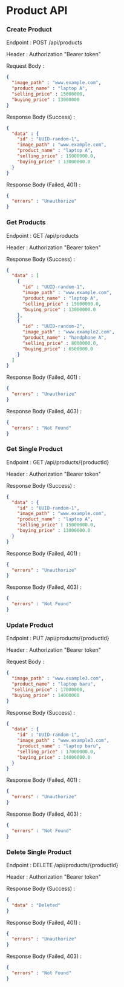 # Product API

### Create Product
Endpoint : POST /api/products

Header : Authorization "Bearer token"

Request Body :

```json
{
  "image_path" : "www.example.com",
  "product_name" : "laptop A",
  "selling_price" : 15000000,
  "buying_price" : 13000000
}
```

Response Body (Success) :
```json
{
  "data" : {
    "id" : "UUID-random-1",
    "image_path" : "www.example.com",
    "product_name" : "laptop A",
    "selling_price" : 15000000.0,
    "buying_price" : 13000000.0
  }
}
```

Response Body (Failed, 401) :
```json
{
  "errors" : "Unauthorize"
}
```

### Get Products
Endpoint : GET /api/products

Header : Authorization "Bearer token"

Response Body (Success) :
```json
{
  "data" : [
    {
      "id" : "UUID-random-1",
      "image_path" : "www.example.com",
      "product_name" : "laptop A",
      "selling_price" : 15000000.0,
      "buying_price" : 13000000.0
    },
    {
      "id" : "UUID-random-2",
      "image_path" : "www.example2.com",
      "product_name" : "handphone A",
      "selling_price" : 8000000.0,
      "buying_price" : 6500000.0
    }
  ]
}
```

Response Body (Failed, 401) :
```json
{
  "errors" : "Unauthorize"
}
```
Response Body (Failed, 403) :
```json
{
  "errors" : "Not Found"
}
```

### Get Single Product
Endpoint : GET /api/products/{productId}

Header : Authorization "Bearer token"

Response Body (Success) :
```json
{
  "data" : {
    "id" : "UUID-random-1",
    "image_path" : "www.example.com",
    "product_name" : "laptop A",
    "selling_price" : 15000000.0,
    "buying_price" : 13000000.0
  }
}
```

Response Body (Failed, 401) :
```json
{
  "errors" : "Unauthorize"
}
```
Response Body (Failed, 403) :
```json
{
  "errors" : "Not Found"
}
```

### Update Product
Endpoint : PUT /api/products/{productId}

Header : Authorization "Bearer token"

Request Body :

```json
{
  "image_path" : "www.example3.com",
  "product_name" : "laptop baru",
  "selling_price" : 17000000,
  "buying_price" : 14000000
}
```

Response Body (Success) :
```json
{
  "data" : {
    "id" : "UUID-random-1",
    "image_path" : "www.example3.com",
    "product_name" : "laptop baru",
    "selling_price" : 17000000.0,
    "buying_price" : 14000000.0
  }
}
```

Response Body (Failed, 401) :
```json
{
  "errors" : "Unauthorize"
}
```
Response Body (Failed, 403) :
```json
{
  "errors" : "Not Found"
}
```

### Delete Single Product
Endpoint : DELETE /api/products/{productId}

Header : Authorization "Bearer token"

Response Body (Success) :
```json
{
  "data" : "Deleted"
}
```

Response Body (Failed, 401) :
```json
{
  "errors" : "Unauthorize"
}
```
Response Body (Failed, 403) :
```json
{
  "errors" : "Not Found"
}
```